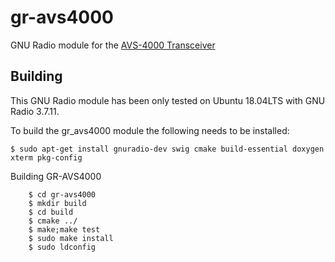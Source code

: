 # gr-avs4000
GNU Radio module for the [AVS-4000 Transceiver](http://www.avid-systems.com/avs4000.php)

## Building
This GNU Radio module has been only tested on Ubuntu 18.04LTS with 
GNU Radio 3.7.11.

To build the gr_avs4000 module the following needs to be installed:

```
$ sudo apt-get install gnuradio-dev swig cmake build-essential doxygen xterm pkg-config
```

Building GR-AVS4000
```
    $ cd gr-avs4000
    $ mkdir build
    $ cd build
    $ cmake ../
    $ make;make test
    $ sudo make install
    $ sudo ldconfig
```

